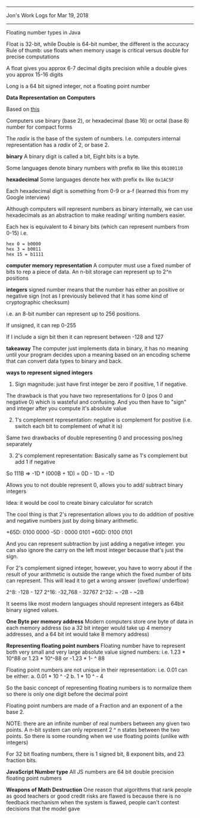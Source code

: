 *****************************************************************

Jon's Work Logs for Mar 19, 2018

*****************************************************************

Floating number types in Java

Float is 32-bit, while Double is 64-bit number, the different is the accuracy
Rule of thumb: use floats when memory usage is critical versus double for precise
computations

A float gives you approx 6-7 decimal digits precision while a double gives you approx 15-16 digits

Long is a 64 bit signed integer, not a floating point number

**Data Representation on Computers**

Based on [this](https://www.ntu.edu.sg/home/ehchua/programming/java/DataRepresentation.html)

Computers use binary (base 2), or hexadecimal (base 16) or octal (base 8) number for compact forms

The *radix* is the base of the system of numbers.  I.e. computers internal representation has a *radix* of 2, or base 2.

**binary**
A binary digit is called a bit, Eight bits is a byte.

Some languages denote binary numbers with prefix `0b` like this `0b100110`

**hexadecimal**
Some languages denote hex with prefix `0x` like `0x1AC5F`

Each hexadecimal digit is something from 0-9 or a-f (learned this from my Google interview)

Although computers will represent numbers as binary internally, we can use hexadecimals as an
abstraction to make reading/ writing numbers easier.

Each hex is equivalent to 4 binary bits (which can represent numbers from 0-15)
i.e.
```
hex 0 = b0000
hex 3 = b0011
hex 15 = b1111
```

**computer memory representation**
A computer must use a fixed number of bits to rep a piece of data.
An n-bit storage can represent up to 2^n positions

**integers**
signed number means that the number has either an positive or negative sign (not as I previously believed that it has some kind of cryptographic checksum)

i.e. an 8-bit number can represent up to 256 positions.

If unsigned, it can rep 0-255

If I include a sign bit then it can represent between -128 and 127

**takeaway**
The computer just implements data in binary, it has no meaning until your program decides upon a meaning
based on an encoding scheme that can convert data types to binary and back.

**ways to represent signed integers**

1. Sign magnitude: just have first integer be zero if positive, 1 if negative.

The drawback is that you have two representations for 0 (pos 0 and negative 0) which is wasteful and
confusing.  And you then have to "sign" and integer after you compute it's absolute value

2. 1's complement representation: negative is complement for positive (i.e. switch each bit to complement of what it is)

Same two drawbacks of double representing 0 and processing pos/neg separately

3. 2's complement representation:
Basically same as 1's complement but add 1 if negative

So 111B => -1D * (000B + 1D) = 0D - 1D = -1D

Allows you to not double represent 0, allows you to add/ subtract binary integers

Idea: it would be cool to create binary calculator for scratch

The cool thing is that 2's representation allows you to do addition of positive and negative numbers just by doing binary arithmetic.

+65D: 0100 0000
-5D : 0000 0101
+60D: 0100 0101

And you can represent subtraction by just adding a negative integer.
you can also ignore the carry on the left most integer because that's just the sign.

For 2's complement signed integer, however, you have to worry about if the result of your arithmetic is outside the range which the fixed number of bits can represent.  This will lead it to get a wrong answer (oveflow/ underflow)

2^8: -128 - 127
2^16: -32,768 - 32767
2^32: ~ -2B - ~2B

It seems like most modern languages should represent integers as 64bit binary signed values.

**One Byte per memory address**
Modern computers store one byte of data in each memory address (so a 32 bit integer would take up 4 memory addresses, and a 64 bit int would take 8 memory address)

**Representing floating point numbers**
Floating number have to represent both very small and very large absolute value signed numbers:
i.e. 1.23 * 10^88 or 1.23 * 10^-88 or -1.23 * 1- ^ 88

Floating point numbers are not unique in their representation:
i.e. 0.01 can be either:
a. 0.01 * 10 ^ -2
b. 1 * 10 ^ - 4

So the basic concept of representing floating numbers is to normalize them so there is only one digit before the decimal point

Floating point numbers are made of a Fraction and an exponent of a the base 2.

NOTE: there are an infinite number of real numbers between any given two points.  A n-bit system can only represent 2 ^ n states between the two points.  So there is some rounding when we use floating points (unlike with integers)

For 32 bit floating numbers, there is 1 signed bit, 8 exponent bits, and 23 fraction bits.


**JavaScript Number type**
All JS numbers are 64 bit double precision floating point nubmers

**Weapons of Math Destruction**
One reason that algorithms that rank people as good teachers or good credit risks are flawed is because
there is no feedback mechanism when the system is flawed, people can't contest decisions that the model
gave

